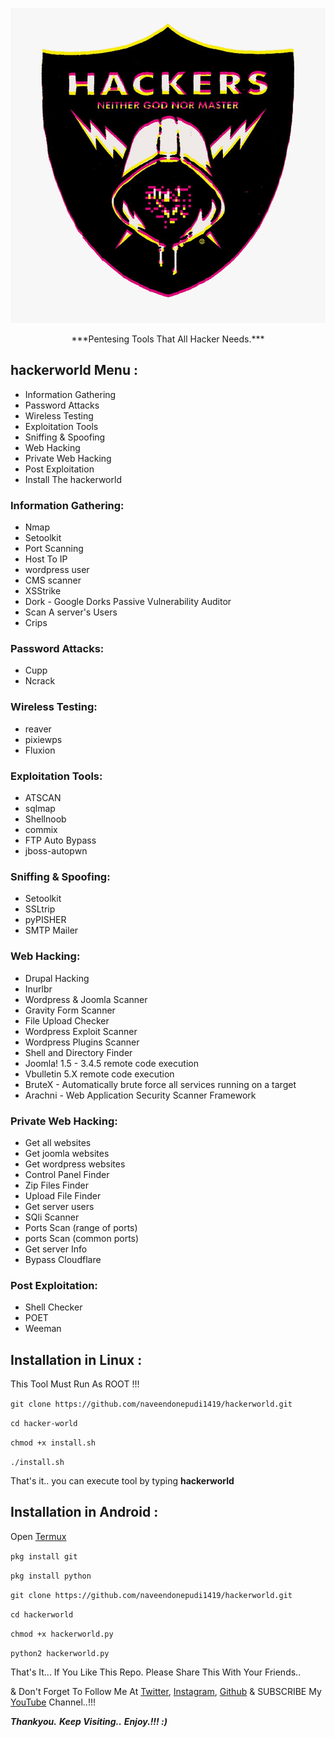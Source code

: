 <p align="center"><img src="https://github.com/naveendonepudi1419/hacker-world/blob/master/logo.jpeg?raw=true" /></p>

<p align="center">***Pentesing Tools That All Hacker Needs.***</p>

## hackerworld Menu :

- Information Gathering
- Password Attacks
- Wireless Testing
- Exploitation Tools
- Sniffing & Spoofing
- Web Hacking
- Private Web Hacking
- Post Exploitation
- Install The hackerworld

### Information Gathering:

- Nmap
- Setoolkit
- Port Scanning
- Host To IP
- wordpress user
- CMS scanner
- XSStrike
- Dork - Google Dorks Passive Vulnerability Auditor
- Scan A server's Users
- Crips

### Password Attacks:

- Cupp
- Ncrack

### Wireless Testing:

- reaver
- pixiewps
- Fluxion

### Exploitation Tools:

- ATSCAN
- sqlmap
- Shellnoob
- commix
- FTP Auto Bypass
- jboss-autopwn

### Sniffing & Spoofing:

- Setoolkit
- SSLtrip
- pyPISHER
- SMTP Mailer

### Web Hacking:

- Drupal Hacking
- Inurlbr
- Wordpress & Joomla Scanner
- Gravity Form Scanner
- File Upload Checker
- Wordpress Exploit Scanner
- Wordpress Plugins Scanner
- Shell and Directory Finder
- Joomla! 1.5 - 3.4.5 remote code execution
- Vbulletin 5.X remote code execution
- BruteX - Automatically brute force all services running on a target
- Arachni - Web Application Security Scanner Framework

### Private Web Hacking:

- Get all websites
- Get joomla websites
- Get wordpress websites
- Control Panel Finder
- Zip Files Finder
- Upload File Finder
- Get server users
- SQli Scanner
- Ports Scan (range of ports)
- ports Scan (common ports)
- Get server Info
- Bypass Cloudflare

### Post Exploitation:

- Shell Checker
- POET
- Weeman

## Installation in Linux :

This Tool Must Run As ROOT !!!

```git clone https://github.com/naveendonepudi1419/hackerworld.git```

```cd hacker-world```

```chmod +x install.sh```

```./install.sh```

That's it.. you can execute tool by typing **hackerworld**

## Installation in Android :

Open [Termux](https://play.google.com/store/apps/details?id=com.termux)

```pkg install git```

```pkg install python```

```git clone https://github.com/naveendonepudi1419/hackerworld.git```

```cd hackerworld```

```chmod +x hackerworld.py```

```python2 hackerworld.py```






That's It... If You Like This Repo. Please Share This With Your Friends..

& Don't Forget To Follow Me At [Twitter](https://www.twitter.com/DonepudiNaveen), [Instagram](https://www.instagram.com/naveendonepudi1419), [Github](https://www.github.com/naveendonepudi1419) & SUBSCRIBE My [YouTube](https://www.youtube.com/channel/UCGURaSlQ3YNn7oEH3fG_4ZA) Channel..!!!

***Thankyou.***
***Keep Visiting..***
***Enjoy.!!! :)***
